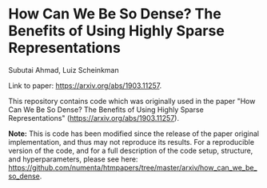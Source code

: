 # How Can We Be So Dense? The Benefits of Using Highly Sparse Representations

Subutai Ahmad, Luiz Scheinkman

Link to paper: https://arxiv.org/abs/1903.11257.

This repository contains code which was originally used in the paper "How Can We Be So Dense? The Benefits of Using Highly Sparse Representations" (https://arxiv.org/abs/1903.11257).

**Note:** This is code has been modified since the release of the paper original implementation, and thus may not reproduce its results. For a reproducible version of the code, and for a full description of the code setup, structure, and hyperparameters, please see here: https://github.com/numenta/htmpapers/tree/master/arxiv/how_can_we_be_so_dense.
